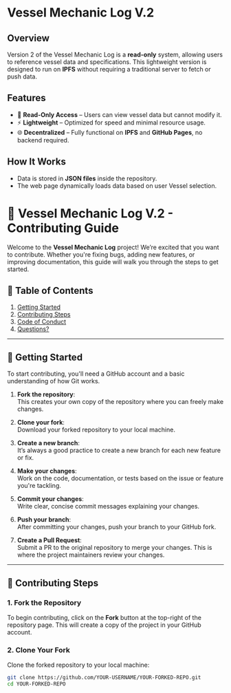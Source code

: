 # Vessel Mechanic Log V.2  

## Overview  
Version 2 of the Vessel Mechanic Log is a **read-only** system, allowing users to reference vessel data and specifications. This lightweight version is designed to run on **IPFS** without requiring a traditional server to fetch or push data.  

## Features  
- 📄 **Read-Only Access** – Users can view vessel data but cannot modify it.  
- ⚡ **Lightweight** – Optimized for speed and minimal resource usage.  
- 🌐 **Decentralized** – Fully functional on **IPFS** and **GitHub Pages**, no backend required.  

## How It Works  
- Data is stored in **JSON files** inside the repository.  
- The web page dynamically loads data based on user Vessel selection.  

# 🚀 Vessel Mechanic Log V.2 - Contributing Guide

Welcome to the **Vessel Mechanic Log** project! We’re excited that you want to contribute. Whether you're fixing bugs, adding new features, or improving documentation, this guide will walk you through the steps to get started.

## 🔹 Table of Contents
1. [Getting Started](#getting-started)
2. [Contributing Steps](#contributing-steps)
3. [Code of Conduct](#code-of-conduct)
4. [Questions?](#questions)

---

## 🔹 Getting Started
To start contributing, you'll need a GitHub account and a basic understanding of how Git works.

1. **Fork the repository**:  
   This creates your own copy of the repository where you can freely make changes.

2. **Clone your fork**:  
   Download your forked repository to your local machine.

3. **Create a new branch**:  
   It’s always a good practice to create a new branch for each new feature or fix.

4. **Make your changes**:  
   Work on the code, documentation, or tests based on the issue or feature you're tackling.

5. **Commit your changes**:  
   Write clear, concise commit messages explaining your changes.

6. **Push your branch**:  
   After committing your changes, push your branch to your GitHub fork.

7. **Create a Pull Request**:  
   Submit a PR to the original repository to merge your changes. This is where the project maintainers review your changes.

---

## 🔹 Contributing Steps

### **1. Fork the Repository**
To begin contributing, click on the **Fork** button at the top-right of the repository page. This will create a copy of the project in your GitHub account.

### **2. Clone Your Fork**
Clone the forked repository to your local machine:
```sh
git clone https://github.com/YOUR-USERNAME/YOUR-FORKED-REPO.git
cd YOUR-FORKED-REPO
